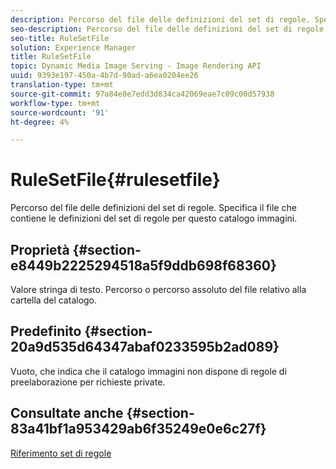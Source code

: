 ```yaml
---
description: Percorso del file delle definizioni del set di regole. Specifica il file che contiene le definizioni del set di regole per questo catalogo immagini.
seo-description: Percorso del file delle definizioni del set di regole. Specifica il file che contiene le definizioni del set di regole per questo catalogo immagini.
seo-title: RuleSetFile
solution: Experience Manager
title: RuleSetFile
topic: Dynamic Media Image Serving - Image Rendering API
uuid: 9393e197-450a-4b7d-90ad-a6ea0204ee26
translation-type: tm+mt
source-git-commit: 97a84e8e7edd3d834ca42069eae7c09c00d57938
workflow-type: tm+mt
source-wordcount: '91'
ht-degree: 4%

---
```



# RuleSetFile{#rulesetfile}

Percorso del file delle definizioni del set di regole. Specifica il file che contiene le definizioni del set di regole per questo catalogo immagini.

## Proprietà {#section-e8449b2225294518a5f9ddb698f68360}

Valore stringa di testo. Percorso o percorso assoluto del file relativo alla cartella del catalogo.

## Predefinito {#section-20a9d535d64347abaf0233595b2ad089}

Vuoto, che indica che il catalogo immagini non dispone di regole di preelaborazione per richieste private.

## Consultate anche {#section-83a41bf1a953429ab6f35249e0e6c27f}

[Riferimento set di regole](../../../../../is-api/image-catalog/image-serving-api-ref/c-image-catalog-reference/c-rule-set-reference/c-rule-set-reference.md#concept-3e5058cf3507470b82cac638df23ea8e)
